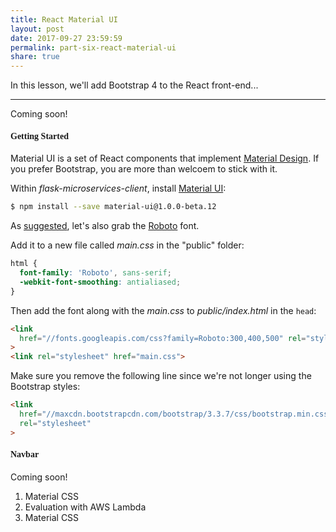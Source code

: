 ```yaml
---
title: React Material UI
layout: post
date: 2017-09-27 23:59:59
permalink: part-six-react-material-ui
share: true
---
```


In this lesson, we'll add Bootstrap 4 to the React front-end...

---

Coming soon!

#### <span style="font-family:'Montserrat', 'sans-serif';">Getting Started</span>

Material UI is a set of React components that implement [Material Design](https://material.io/guidelines/material-design/introduction.html). If you prefer Bootstrap, you are more than welcoem to stick with it.

Within *flask-microservices-client*, install [Material UI](http://www.material-ui.com/):

```sh
$ npm install --save material-ui@1.0.0-beta.12
```

As [suggested](https://material-ui-1dab0.firebaseapp.com/getting-started/installation/#roboto-font), let's also grab the [Roboto](https://fonts.google.com/specimen/Roboto) font.

Add it to a new file called *main.css* in the "public" folder:

```css
html {
  font-family: 'Roboto', sans-serif;
  -webkit-font-smoothing: antialiased;
}
```

Then add the font along with the *main.css* to *public/index.html* in the `head`:

```html
<link
  href="//fonts.googleapis.com/css?family=Roboto:300,400,500" rel="stylesheet"
>
<link rel="stylesheet" href="main.css">
```

Make sure you remove the following line since we're not longer using the Bootstrap styles:

```html
<link
  href="//maxcdn.bootstrapcdn.com/bootstrap/3.3.7/css/bootstrap.min.css"
  rel="stylesheet"
>
```

#### <span style="font-family:'Montserrat', 'sans-serif';">Navbar</span>


Coming soon!

1. Material CSS
1. Evaluation with AWS Lambda
1. Material CSS
